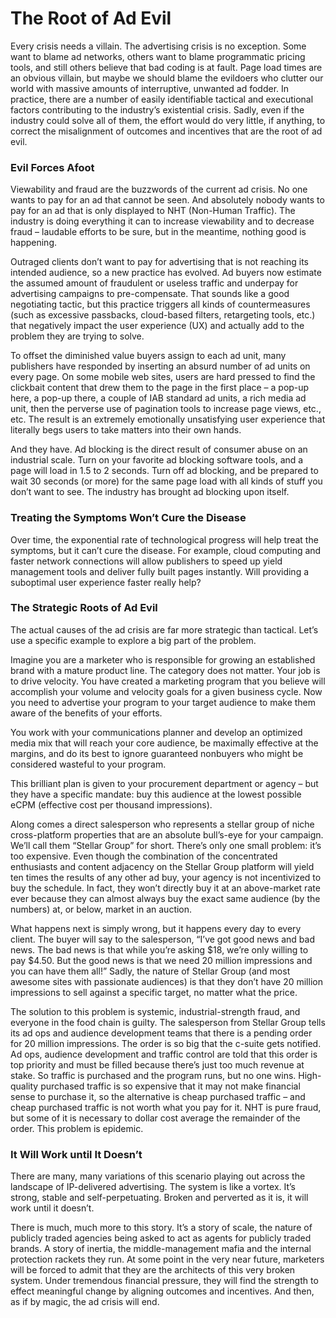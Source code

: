 # The Root of Ad Evil

Every crisis needs a villain. The advertising crisis is no exception. Some want to blame ad networks, others want to blame programmatic pricing tools, and still others believe that bad coding is at fault. Page load times are an obvious villain, but maybe we should blame the evildoers who clutter our world with massive amounts of interruptive, unwanted ad fodder. In practice, there are a number of easily identifiable tactical and executional factors contributing to the industry’s existential crisis. Sadly, even if the industry could solve all of them, the effort would do very little, if anything, to correct the misalignment of outcomes and incentives that are the root of ad evil.

### Evil Forces Afoot

Viewability and fraud are the buzzwords of the current ad crisis. No one wants to pay for an ad that cannot be seen. And absolutely nobody wants to pay for an ad that is only displayed to NHT \(Non-Human Traffic\). The industry is doing everything it can to increase viewability and to decrease fraud – laudable efforts to be sure, but in the meantime, nothing good is happening.

Outraged clients don’t want to pay for advertising that is not reaching its intended audience, so a new practice has evolved. Ad buyers now estimate the assumed amount of fraudulent or useless traffic and underpay for advertising campaigns to pre-compensate. That sounds like a good negotiating tactic, but this practice triggers all kinds of countermeasures \(such as excessive passbacks, cloud-based filters, retargeting tools, etc.\) that negatively impact the user experience \(UX\) and actually add to the problem they are trying to solve.

To offset the diminished value buyers assign to each ad unit, many publishers have responded by inserting an absurd number of ad units on every page. On some mobile web sites, users are hard pressed to find the clickbait content that drew them to the page in the first place – a pop-up here, a pop-up there, a couple of IAB standard ad units, a rich media ad unit, then the perverse use of pagination tools to increase page views, etc., etc. The result is an extremely emotionally unsatisfying user experience that literally begs users to take matters into their own hands.

And they have. Ad blocking is the direct result of consumer abuse on an industrial scale. Turn on your favorite ad blocking software tools, and a page will load in 1.5 to 2 seconds. Turn off ad blocking, and be prepared to wait 30 seconds \(or more\) for the same page load with all kinds of stuff you don’t want to see. The industry has brought ad blocking upon itself.

### Treating the Symptoms Won’t Cure the Disease

Over time, the exponential rate of technological progress will help treat the symptoms, but it can’t cure the disease. For example, cloud computing and faster network connections will allow publishers to speed up yield management tools and deliver fully built pages instantly. Will providing a suboptimal user experience faster really help?

### The Strategic Roots of Ad Evil

The actual causes of the ad crisis are far more strategic than tactical. Let’s use a specific example to explore a big part of the problem.

Imagine you are a marketer who is responsible for growing an established brand with a mature product line. The category does not matter. Your job is to drive velocity. You have created a marketing program that you believe will accomplish your volume and velocity goals for a given business cycle. Now you need to advertise your program to your target audience to make them aware of the benefits of your efforts.

You work with your communications planner and develop an optimized media mix that will reach your core audience, be maximally effective at the margins, and do its best to ignore guaranteed nonbuyers who might be considered wasteful to your program.

This brilliant plan is given to your procurement department or agency – but they have a specific mandate: buy this audience at the lowest possible eCPM \(effective cost per thousand impressions\).

Along comes a direct salesperson who represents a stellar group of niche cross-platform properties that are an absolute bull’s-eye for your campaign. We’ll call them “Stellar Group” for short. There’s only one small problem: it’s too expensive. Even though the combination of the concentrated enthusiasts and content adjacency on the Stellar Group platform will yield ten times the results of any other ad buy, your agency is not incentivized to buy the schedule. In fact, they won’t directly buy it at an above-market rate ever because they can almost always buy the exact same audience \(by the numbers\) at, or below, market in an auction.

What happens next is simply wrong, but it happens every day to every client. The buyer will say to the salesperson, “I’ve got good news and bad news. The bad news is that while you’re asking $18, we’re only willing to pay $4.50. But the good news is that we need 20 million impressions and you can have them all!” Sadly, the nature of Stellar Group \(and most awesome sites with passionate audiences\) is that they don’t have 20 million impressions to sell against a specific target, no matter what the price.

The solution to this problem is systemic, industrial-strength fraud, and everyone in the food chain is guilty. The salesperson from Stellar Group tells its ad ops and audience development teams that there is a pending order for 20 million impressions. The order is so big that the c-suite gets notified. Ad ops, audience development and traffic control are told that this order is top priority and must be filled because there’s just too much revenue at stake. So traffic is purchased and the program runs, but no one wins. High-quality purchased traffic is so expensive that it may not make financial sense to purchase it, so the alternative is cheap purchased traffic – and cheap purchased traffic is not worth what you pay for it. NHT is pure fraud, but some of it is necessary to dollar cost average the remainder of the order. This problem is epidemic.

### It Will Work until It Doesn’t

There are many, many variations of this scenario playing out across the landscape of IP-delivered advertising. The system is like a vortex. It’s strong, stable and self-perpetuating. Broken and perverted as it is, it will work until it doesn’t.

There is much, much more to this story. It’s a story of scale, the nature of publicly traded agencies being asked to act as agents for publicly traded brands. A story of inertia, the middle-management mafia and the internal protection rackets they run. At some point in the very near future, marketers will be forced to admit that they are the architects of this very broken system. Under tremendous financial pressure, they will find the strength to effect meaningful change by aligning outcomes and incentives. And then, as if by magic, the ad crisis will end.